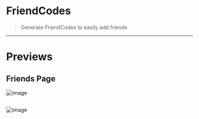 # FriendCodes

> Generate FriendCodes to easily add friends
<hr/>


# Previews

## Friends Page
![image](https://raw.githubusercontent.com/domi-btnr/BetterDiscordStuff/development/FriendCodes/images/Tabbar.png)
<br/>

## 
![image](https://raw.githubusercontent.com/domi-btnr/BetterDiscordStuff/development/FriendCodes/images/Modal.png)
